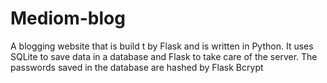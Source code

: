 # Mediom-blog

A blogging website that is build
t by Flask and is written in Python. It uses SQLite to save data in a database and Flask to take care of the server. The passwords saved in the database are hashed by Flask Bcrypt
